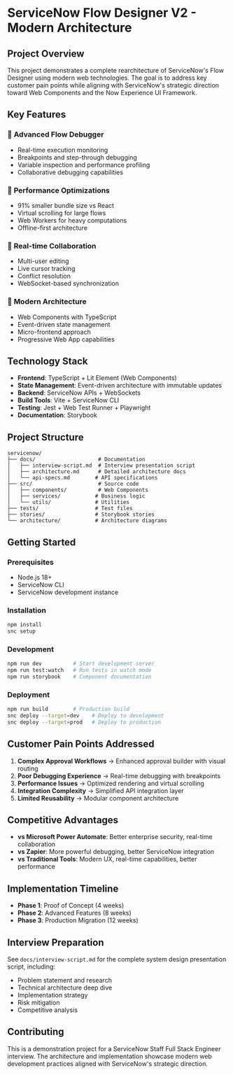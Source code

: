 # ServiceNow Flow Designer V2 - Modern Architecture

## Project Overview

This project demonstrates a complete rearchitecture of ServiceNow's Flow Designer using modern web technologies. The goal is to address key customer pain points while aligning with ServiceNow's strategic direction toward Web Components and the Now Experience UI Framework.

## Key Features

### 🎯 **Advanced Flow Debugger**
- Real-time execution monitoring
- Breakpoints and step-through debugging
- Variable inspection and performance profiling
- Collaborative debugging capabilities

### 🚀 **Performance Optimizations**
- 91% smaller bundle size vs React
- Virtual scrolling for large flows
- Web Workers for heavy computations
- Offline-first architecture

### 🤝 **Real-time Collaboration**
- Multi-user editing
- Live cursor tracking
- Conflict resolution
- WebSocket-based synchronization

### 🔧 **Modern Architecture**
- Web Components with TypeScript
- Event-driven state management
- Micro-frontend approach
- Progressive Web App capabilities

## Technology Stack

- **Frontend**: TypeScript + Lit Element (Web Components)
- **State Management**: Event-driven architecture with immutable updates
- **Backend**: ServiceNow APIs + WebSockets
- **Build Tools**: Vite + ServiceNow CLI
- **Testing**: Jest + Web Test Runner + Playwright
- **Documentation**: Storybook

## Project Structure

```
servicenow/
├── docs/                    # Documentation
│   ├── interview-script.md  # Interview presentation script
│   ├── architecture.md      # Detailed architecture docs
│   └── api-specs.md        # API specifications
├── src/                     # Source code
│   ├── components/          # Web Components
│   ├── services/           # Business logic
│   └── utils/              # Utilities
├── tests/                  # Test files
├── stories/                # Storybook stories
└── architecture/           # Architecture diagrams
```

## Getting Started

### Prerequisites
- Node.js 18+
- ServiceNow CLI
- ServiceNow development instance

### Installation
```bash
npm install
snc setup
```

### Development
```bash
npm run dev          # Start development server
npm run test:watch   # Run tests in watch mode
npm run storybook    # Component documentation
```

### Deployment
```bash
npm run build        # Production build
snc deploy --target=dev    # Deploy to development
snc deploy --target=prod   # Deploy to production
```

## Customer Pain Points Addressed

1. **Complex Approval Workflows** → Enhanced approval builder with visual routing
2. **Poor Debugging Experience** → Real-time debugging with breakpoints
3. **Performance Issues** → Optimized rendering and virtual scrolling
4. **Integration Complexity** → Simplified API integration layer
5. **Limited Reusability** → Modular component architecture

## Competitive Advantages

- **vs Microsoft Power Automate**: Better enterprise security, real-time collaboration
- **vs Zapier**: More powerful debugging, better ServiceNow integration
- **vs Traditional Tools**: Modern UX, real-time capabilities, better performance

## Implementation Timeline

- **Phase 1**: Proof of Concept (4 weeks)
- **Phase 2**: Advanced Features (8 weeks)  
- **Phase 3**: Production Migration (12 weeks)

## Interview Preparation

See `docs/interview-script.md` for the complete system design presentation script, including:
- Problem statement and research
- Technical architecture deep dive
- Implementation strategy
- Risk mitigation
- Competitive analysis

## Contributing

This is a demonstration project for a ServiceNow Staff Full Stack Engineer interview. The architecture and implementation showcase modern web development practices aligned with ServiceNow's strategic direction.
